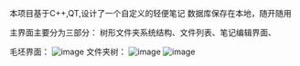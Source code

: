 本项目基于C++,QT,设计了一个自定义的轻便笔记
数据库保存在本地，随开随用

主界面主要分为三部分：
  树形文件夹系统结构、文件列表、笔记编辑界面、

毛坯界面：
![image](https://github.com/wowwangchen/ConvNotes/assets/130348678/be689d92-0048-4c88-9688-23f6fd82e9c8)
文件夹树：
![image](https://github.com/wowwangchen/ConvNotes/assets/130348678/1d489a6c-82bc-4d40-be0b-b8e3e1c9bc86)
![image](https://github.com/wowwangchen/ConvNotes/assets/130348678/143096ae-6369-4ac6-b952-9c7ee7588280)


